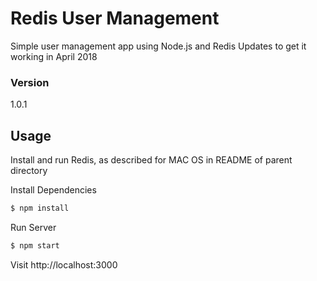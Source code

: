 # Redis User Management
Simple user management app using Node.js and Redis
Updates to get it working in April 2018

### Version
1.0.1

## Usage

Install and run Redis, as described for MAC OS in README of parent directory 

Install Dependencies

```sh
$ npm install
```

Run Server

```sh
$ npm start
```

Visit http://localhost:3000


